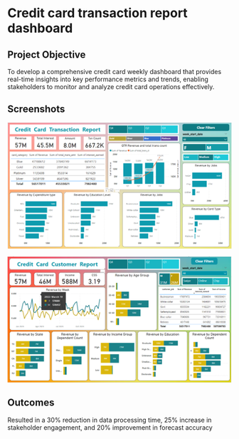 # Credit card transaction report dashboard

## Project Objective
To develop a comprehensive credit card weekly dashboard that provides real-time insights into key performance metrics and trends, enabling stakeholders to monitor and analyze credit card operations effectively.

## Screenshots

![image1](https://github.com/sanskar3378/Credit_card-transaction-report-dashboard/blob/main/sc1.png)

![image1](https://github.com/sanskar3378/Credit_card-transaction-report-dashboard/blob/main/sc2.png)


## Outcomes

Resulted in a 30% reduction in data processing time, 25% increase in stakeholder engagement, and 20%
improvement in forecast accuracy
